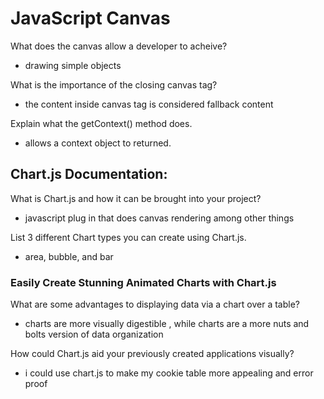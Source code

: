 
# JavaScript Canvas

What does the canvas allow a developer to acheive?

- drawing simple objects

What is the importance of the closing canvas tag?

- the content inside canvas tag is considered fallback content

Explain what the getContext() method does.

- allows a context object to returned.

## Chart.js Documentation:

What is Chart.js and how it can be brought into your project?

- javascript plug in that does canvas rendering among other things

List 3 different Chart types you can create using Chart.js.

- area, bubble, and bar

### Easily Create Stunning Animated Charts with Chart.js

What are some advantages to displaying data via a chart over a table?

- charts are more visually digestible , while charts are a more nuts and bolts version  of data organization

How could Chart.js aid your previously created applications visually?

- i could use chart.js to make my cookie table more appealing and error proof
